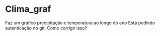 # Clima_graf
Faz um gráfico precipitação e temperatura ao longo do ano
Está pedindo autenticação no git.
Como corrigir isso?